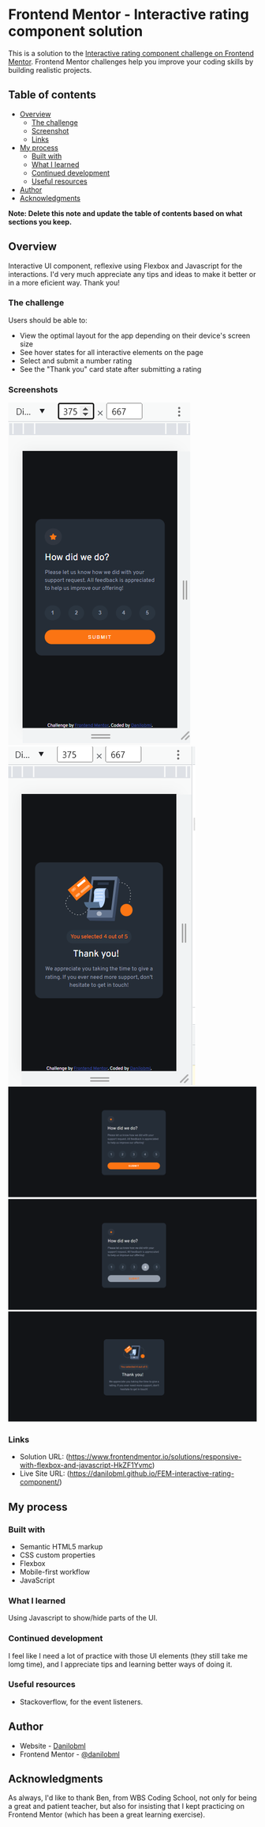 # Frontend Mentor - Interactive rating component solution

This is a solution to the [Interactive rating component challenge on Frontend Mentor](https://www.frontendmentor.io/challenges/interactive-rating-component-koxpeBUmI). Frontend Mentor challenges help you improve your coding skills by building realistic projects.

## Table of contents

- [Overview](#overview)
  - [The challenge](#the-challenge)
  - [Screenshot](#screenshot)
  - [Links](#links)
- [My process](#my-process)
  - [Built with](#built-with)
  - [What I learned](#what-i-learned)
  - [Continued development](#continued-development)
  - [Useful resources](#useful-resources)
- [Author](#author)
- [Acknowledgments](#acknowledgments)

**Note: Delete this note and update the table of contents based on what sections you keep.**

## Overview

Interactive UI component, reflexive using Flexbox and Javascript for the interactions. I'd very much appreciate any tips and ideas to make it better or in a more eficient way. Thank you!

### The challenge

Users should be able to:

- View the optimal layout for the app depending on their device's screen size
- See hover states for all interactive elements on the page
- Select and submit a number rating
- See the "Thank you" card state after submitting a rating

### Screenshots

![](./images/mobile-ratings.png)
![](./images/mobile-thankyou.png)
![](./images/desktop-ratings.png)
![](./images/desktop-activated.png)
![](./images/desktop-thankyou.png)

### Links

- Solution URL: (https://www.frontendmentor.io/solutions/responsive-with-flexbox-and-javascript-HkZF1Yvmc)
- Live Site URL: (https://danilobml.github.io/FEM-interactive-rating-component/)

## My process

### Built with

- Semantic HTML5 markup
- CSS custom properties
- Flexbox
- Mobile-first workflow
- JavaScript

### What I learned

Using Javascript to show/hide parts of the UI.

### Continued development

I feel like I need a lot of practice with those UI elements (they still take me lomg time), and I appreciate tips and learning better ways of doing it.

### Useful resources

- Stackoverflow, for the event listeners.

## Author

- Website - [Danilobml](https://github.com/danilobml)
- Frontend Mentor - [@danilobml](https://www.frontendmentor.io/profile/danilobml)

## Acknowledgments

As always, I'd like to thank Ben, from WBS Coding School, not only for being a great and patient teacher, but also for insisting that I kept practicing on Frontend Mentor (which has been a great learning exercise).
